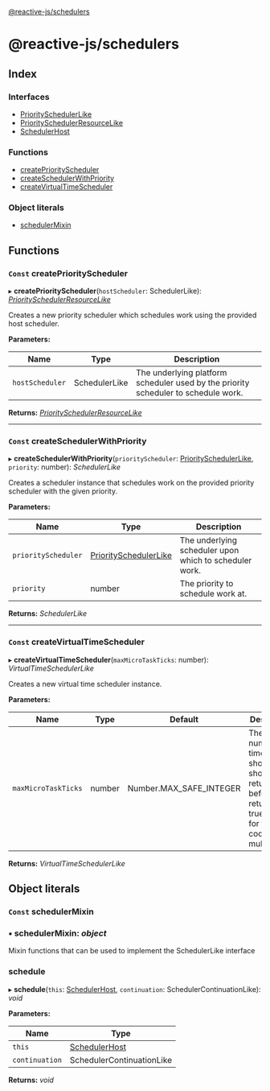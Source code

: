 [@reactive-js/schedulers](README.md)

# @reactive-js/schedulers

## Index

### Interfaces

* [PrioritySchedulerLike](interfaces/priorityschedulerlike.md)
* [PrioritySchedulerResourceLike](interfaces/priorityschedulerresourcelike.md)
* [SchedulerHost](interfaces/schedulerhost.md)

### Functions

* [createPriorityScheduler](README.md#const-createpriorityscheduler)
* [createSchedulerWithPriority](README.md#const-createschedulerwithpriority)
* [createVirtualTimeScheduler](README.md#const-createvirtualtimescheduler)

### Object literals

* [schedulerMixin](README.md#const-schedulermixin)

## Functions

### `Const` createPriorityScheduler

▸ **createPriorityScheduler**(`hostScheduler`: SchedulerLike): *[PrioritySchedulerResourceLike](interfaces/priorityschedulerresourcelike.md)*

Creates a new priority scheduler which schedules work using the provided
host scheduler.

**Parameters:**

Name | Type | Description |
------ | ------ | ------ |
`hostScheduler` | SchedulerLike | The underlying platform scheduler used by the priority scheduler to schedule work.  |

**Returns:** *[PrioritySchedulerResourceLike](interfaces/priorityschedulerresourcelike.md)*

___

### `Const` createSchedulerWithPriority

▸ **createSchedulerWithPriority**(`priorityScheduler`: [PrioritySchedulerLike](interfaces/priorityschedulerlike.md), `priority`: number): *SchedulerLike*

Creates a scheduler instance that schedules work on the provided priority
scheduler with the given priority.

**Parameters:**

Name | Type | Description |
------ | ------ | ------ |
`priorityScheduler` | [PrioritySchedulerLike](interfaces/priorityschedulerlike.md) | The underlying scheduler upon which to scheduler work. |
`priority` | number | The priority to schedule work at.  |

**Returns:** *SchedulerLike*

___

### `Const` createVirtualTimeScheduler

▸ **createVirtualTimeScheduler**(`maxMicroTaskTicks`: number): *VirtualTimeSchedulerLike*

Creates a new virtual time scheduler instance.

**Parameters:**

Name | Type | Default | Description |
------ | ------ | ------ | ------ |
`maxMicroTaskTicks` | number |  Number.MAX_SAFE_INTEGER | The max number of times shouldYield should return false before returning true. Useful for testing cooperative multitasking.  |

**Returns:** *VirtualTimeSchedulerLike*

## Object literals

### `Const` schedulerMixin

### ▪ **schedulerMixin**: *object*

Mixin functions that can be used to implement the SchedulerLike interface

###  schedule

▸ **schedule**(`this`: [SchedulerHost](interfaces/schedulerhost.md), `continuation`: SchedulerContinuationLike): *void*

**Parameters:**

Name | Type |
------ | ------ |
`this` | [SchedulerHost](interfaces/schedulerhost.md) |
`continuation` | SchedulerContinuationLike |

**Returns:** *void*
